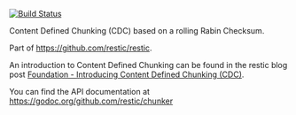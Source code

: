 [![Build Status](https://travis-ci.org/restic/chunker.svg?branch=master)](https://travis-ci.org/restic/chunker)

Content Defined Chunking (CDC) based on a rolling Rabin Checksum.

Part of https://github.com/restic/restic.

An introduction to Content Defined Chunking can be found in the restic blog
post [Foundation - Introducing Content Defined Chunking (CDC)](https://restic.github.io/blog/2015-09-12/restic-foundation1-cdc/).

You can find the API documentation at
https://godoc.org/github.com/restic/chunker
